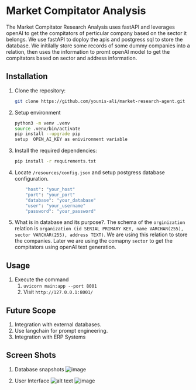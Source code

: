 # Market Compitator Analysis 
The Market Compitator Research Analysis uses fastAPI and leverages openAI to get the compitators of perticular company based on the sector it belongs.
We use fastAPI to doploy the apis and postgress sql to store the database. We initilally store some records of some dummy companies into a relation, then uses the information to promt openAI model to get the compitators based on sector and address information.
## Installation

1. Clone the repository:

   ```bash
   git clone https://github.com/younis-ali/market-research-agent.git

2. Setup environment
    ```bash
    python3 -m venv .venv
    source .venv/bin/activate
    pip install --upgrade pip
    setup  OPEN_AI_KEY as enivironment variable

3. Install the required dependencies:
    ```bash
    pip install -r requirements.txt

4. Locate `/resources/config.json` and setup postgress database configuration.
    ```bash
        "host": "your_host"
        "port": "your_port"
        "database": "your_database"
        "user": "your_username"
        "password": "your_password"

5. What is in database and its purpose?.
      The schema of the `orginization` relation is 
       `organization (id SERIAL PRIMARY KEY, name VARCHAR(255), sector VARCHAR(255), address TEXT)`.
       We are using this relation to store the companies. Later we are using the comapny `sector` to get the compitators using openAI text generation.

## Usage
1. Execute the command
      1. `uvicorn main:app --port 8001`
      2. Visit `http://127.0.0.1:8001/`

## Future Scope
1. Integration with external databases.
2. Use langchain for prompt engineering.
3. Integration with ERP Systems

## Screen Shots
1. Database snapshots
![image](https://github.com/younis-ali/market-research-agent/assets/32736581/a08a86a1-9c17-4d61-9c8f-9608cdf764cf)

2. User Interface
![alt text](<Screenshot from 2024-02-20 16-28-06.png>)
![image](https://github.com/younis-ali/market-research-agent/assets/32736581/e8390c5f-119d-4ff1-8b4b-f3308684b53b)
